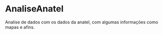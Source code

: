 # AnaliseAnatel
Analise de dados com os dados da anatel, com algumas informações como mapas e afins.
